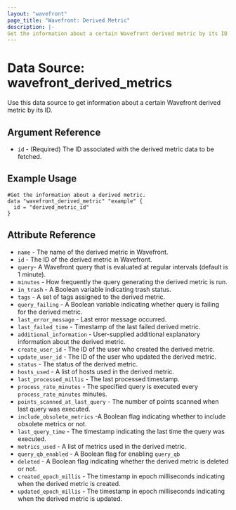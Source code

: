 ```yaml
---
layout: "wavefront"
page_title: "Wavefront: Derived Metric"
description: |-
Get the information about a certain Wavefront derived metric by its ID.
---
```


# Data Source: wavefront_derived_metrics

Use this data source to get information about a certain Wavefront derived metric by its ID.

## Argument Reference
* `id` - (Required) The ID associated with the derived metric data to be fetched.

## Example Usage

```hcl
#Get the information about a derived metric.
data "wavefront_derived_metric" "example" {
  id = "derived_metric_id"
}
```

## Attribute Reference

* `name` - The name of the derived metric in Wavefront.
* `id` - The ID of the derived metric in Wavefront.
* `query`- A Wavefront query that is evaluated at regular intervals (default is 1 minute).
* `minutes` - How frequently the query generating the derived metric is run.
* `in_trash` - A Boolean variable indicating trash status.
* `tags` - A set of tags assigned to the derived metric.
* `query_failing` - A Boolean variable indicating whether query is failing for the derived metric.
* `last_error_message` - Last error message occurred.
* `last_failed_time` - Timestamp of the last failed derived metric.
* `additional_information` - User-supplied additional explanatory information about the derived metric.
* `create_user_id` - The ID of the user who created the derived metric.
* `update_user_id` - The ID of the user who updated the derived metric.
* `status` - The status of the derived metric.
* `hosts_used` - A list of hosts used in the derived metric.
* `last_processed_millis` - The last processed timestamp.
* `process_rate_minutes` -  The specified query is executed every `process_rate_minutes` minutes.
* `points_scanned_at_last_query` - The number of points scanned when last query was executed.
* `include_obsolete_metrics` -A Boolean flag indicating whether to include obsolete metrics or not.
* `last_query_time` - The timestamp indicating the last time the query was executed.
* `metrics_used` - A list of metrics used in the derived metric.
* `query_qb_enabled` - A Boolean flag for enabling `query_qb`
* `deleted` - A Boolean flag indicating whether the derived metric is deleted or not.
* `created_epoch_millis` - The timestamp in epoch milliseconds indicating when the derived metric is created.
* `updated_epoch_millis` - The timestamp in epoch milliseconds indicating when the derived metric is updated.


	
